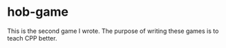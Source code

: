 # hob-game
This is the second game I wrote. The purpose of writing these games is to teach CPP better.
